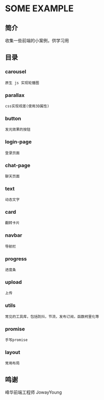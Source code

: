 # SOME EXAMPLE

## 简介

收集一些前端的小案例，供学习用

## 目录

### carousel

    原生 js 实现轮播图

### parallax

    css实现视差(使用3D属性)

### button

    发光效果的按钮

### login-page

    登录页面

### chat-page

    聊天页面

### text

    动态文字

### card

    翻转卡片

### navbar

    导航栏

### progress

    进度条

### upload

    上传

### utils

    常见的工具库，包括防抖，节流，发布订阅，函数柯里化等

### promise

    手写promise

### layout

    常用布局

## 鸣谢

峰华前端工程师
JowayYoung
